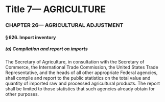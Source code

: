
# Title 7— AGRICULTURE
### CHAPTER 26— AGRICULTURAL ADJUSTMENT
#### § 626. Import inventory
##### (a) Compilation and report on imports

The Secretary of Agriculture, in consultation with the Secretary of Commerce, the International Trade Commission, the United States Trade Representative, and the heads of all other appropriate Federal agencies, shall compile and report to the public statistics on the total value and quantity of imported raw and processed agricultural products. The report shall be limited to those statistics that such agencies already obtain for other purposes.
